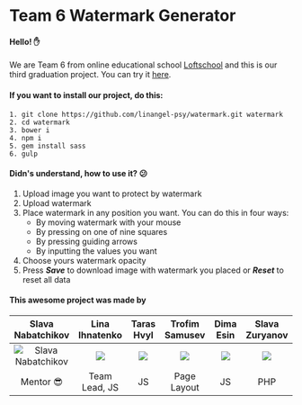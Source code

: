 # Team 6 Watermark Generator
#### Hello! :raised_hand:
We are Team 6 from online educational school [Loftschool](http://loftschool.com/) and this is our third graduation project. You can try it [here](http://linangel.me/sites/watermark/).
#### If you want to install our project, do this:
```
1. git clone https://github.com/linangel-psy/watermark.git watermark 
2. cd watermark
3. bower i
4. npm i
5. gem install sass
6. gulp
```
#### Didn's understand, how to use it? :confused:
1. Upload image you want to protect by watermark
2. Upload watermark
3. Place watermark in any position you want. You can do this in four ways:
    * By moving watermark with your mouse
    * By pressing on one of nine squares
    * By pressing guiding arrows
    * By inputting the values you want
4. Choose yours watermark opacity
5. Press __*Save*__ to download image with watermark you placed or __*Reset*__ to reset all data

#### This awesome project was made by
| Slava Nabatchikov	| Lina Ihnatenko | Taras Hvyl | Trofim Samusev | Dima Esin | Slava Zuryanov |
| :-: | :-: | :-: | :-: | :-: | :-: |
| ![Slava Nabatchikov](http://i65.tinypic.com/25piglc.png) | ![](http://i65.tinypic.com/25piglc.png) | ![](http://i65.tinypic.com/25piglc.png) | ![](http://i65.tinypic.com/25piglc.png) | ![](http://i65.tinypic.com/25piglc.png) | ![](http://i65.tinypic.com/25piglc.png) |
| Mentor :sunglasses: | Team Lead, JS | JS | Page Layout | JS | PHP |
